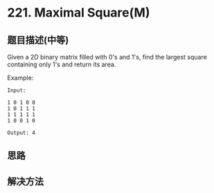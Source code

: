 # 221. Maximal Square(M)

[](https://leetcode-cn.com/problems/maximal-square/)

## 题目描述(中等)

Given a 2D binary matrix filled with 0's and 1's, find the largest square containing only 1's and return its area.

Example:
```
Input: 

1 0 1 0 0
1 0 1 1 1
1 1 1 1 1
1 0 0 1 0

Output: 4
```

## 思路


## 解决方法

### 


```java


```